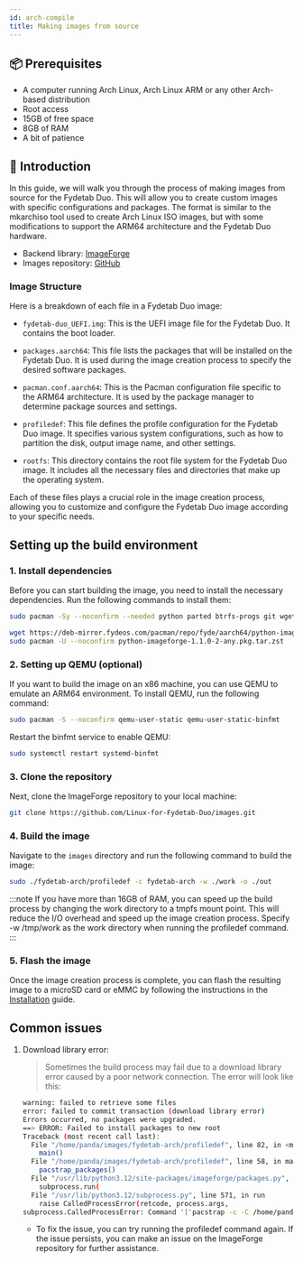 ```yaml
---
id: arch-compile
title: Making images from source
---
```


## 📦 Prerequisites

- A computer running Arch Linux, Arch Linux ARM or any other Arch-based distribution
- Root access
- 15GB of free space
- 8GB of RAM
- A bit of patience

## 🚀 Introduction

In this guide, we will walk you through the process of making images from source for the Fydetab Duo. This will allow you to create custom images with specific configurations and packages. The format is similar to the mkarchiso tool used to create Arch Linux ISO images, but with some modifications to support the ARM64 architecture and the Fydetab Duo hardware.

- Backend library: [ImageForge](https://github.com/Linux-for-Fydetab-Duo/imageforge)
- Images repository: [GitHub](https://github.com/Linux-for-Fydetab-Duo/images)

### Image Structure

Here is a breakdown of each file in a Fydetab Duo image:

- `fydetab-duo_UEFI.img`: This is the UEFI image file for the Fydetab Duo. It contains the boot loader.

- `packages.aarch64`: This file lists the packages that will be installed on the Fydetab Duo. It is used during the image creation process to specify the desired software packages.

- `pacman.conf.aarch64`: This is the Pacman configuration file specific to the ARM64 architecture. It is used by the package manager to determine package sources and settings.

- `profiledef`: This file defines the profile configuration for the Fydetab Duo image. It specifies various system configurations, such as how to partition the disk, output image name, and other settings.

- `rootfs`: This directory contains the root file system for the Fydetab Duo image. It includes all the necessary files and directories that make up the operating system.

Each of these files plays a crucial role in the image creation process, allowing you to customize and configure the Fydetab Duo image according to your specific needs.


## Setting up the build environment

### 1. Install dependencies

Before you can start building the image, you need to install the necessary dependencies. Run the following commands to install them:
```bash
sudo pacman -Sy --noconfirm --needed python parted btrfs-progs git wget arch-install-scripts gptfdisk dosfstools multipath-tools
```
```bash
wget https://deb-mirror.fydeos.com/pacman/repo/fyde/aarch64/python-imageforge-1.1.0-2-any.pkg.tar.zst
sudo pacman -U --noconfirm python-imageforge-1.1.0-2-any.pkg.tar.zst
```
### 2. Setting up QEMU (optional)

If you want to build the image on an x86 machine, you can use QEMU to emulate an ARM64 environment. To install QEMU, run the following command:
```bash
sudo pacman -S --noconfirm qemu-user-static qemu-user-static-binfmt
```
Restart the binfmt service to enable QEMU:
```bash
sudo systemctl restart systemd-binfmt
```

### 3. Clone the repository

Next, clone the ImageForge repository to your local machine:
```bash
git clone https://github.com/Linux-for-Fydetab-Duo/images.git
```

### 4. Build the image

Navigate to the `images` directory and run the following command to build the image:

```bash
sudo ./fydetab-arch/profiledef -c fydetab-arch -w ./work -o ./out
```

:::note
If you have more than 16GB of RAM, you can speed up the build process by changing the work directory to a tmpfs mount point. This will reduce the I/O overhead and speed up the image creation process. Specify -w /tmp/work as the work directory when running the profiledef command.
:::

### 5. Flash the image

Once the image creation process is complete, you can flash the resulting image to a microSD card or eMMC by following the instructions in the [Installation](https://wiki.fydetabduo.com/os-release-board/Arch%20Linux/arch-install) guide. 

## Common issues

1. Download library error:
   > Sometimes the build process may fail due to a download library error caused by a poor network connection. The error will look like this:
   ```bash
   warning: failed to retrieve some files
   error: failed to commit transaction (download library error)
   Errors occurred, no packages were upgraded.
   ==> ERROR: Failed to install packages to new root
   Traceback (most recent call last):
     File "/home/panda/images/fydetab-arch/profiledef", line 82, in <module>
       main()
     File "/home/panda/images/fydetab-arch/profiledef", line 58, in main
       pacstrap_packages()
     File "/usr/lib/python3.12/site-packages/imageforge/packages.py", line 23, in pacstrap_packages
       subprocess.run(
     File "/usr/lib/python3.12/subprocess.py", line 571, in run
       raise CalledProcessError(retcode, process.args,
   subprocess.CalledProcessError: Command '['pacstrap -c -C /home/panda/images/fydetab-arch/pacman.conf.aarch64 -M -G /home/panda/images/work/aarch64  ..... ']' returned non-zero exit status 1.
   ```
   - To fix the issue, you can try running the profiledef command again. If the issue persists, you can make an issue on the ImageForge repository for further assistance.
